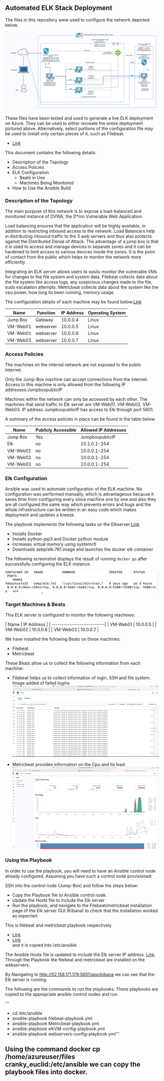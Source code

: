 ## Automated ELK Stack Deployment

The files in this repository were used to configure the network depicted below.

![Link](Images/Elk-Diagram.png)

These files have been tested and used to generate a live ELK deployment on Azure. They can be used to either recreate the entire deployment pictured above. Alternatively, select portions of the configuration file may be used to install only certain pieces of it, such as Filebeat.

  - [Link](Filebeat/filebeat-playbook.yml)

This document contains the following details:
- Description of the Topology
- Access Policies
- ELK Configuration
  - Beats in Use
  - Machines Being Monitored
- How to Use the Ansible Build


### Description of the Topology

The main purpose of this network is to expose a load-balanced and monitored instance of DVWA, the D*mn Vulnerable Web Application.

Load balancing ensures that the application will be highly available, in addition to restricting inbound access to the network.
Load Balancers help in distributing inbound traffic to the 3 web servers and thus also protects against the Distributed Denial of Attack. The advantage of a jump box is that it is used to access and manage devices in separate zones and it can be hardened to limit access to various devices inside the zones. It is the point of contact from the public which helps to monitor the network more efficiently.

Integrating an ELK server allows users to easily monitor the vulnerable VMs for changes to the file system and system data.
Filebeat collects data about the file system like access logs, any suspicious changes made to the file, sudo escalation attempts.
Metricbeat collects data about the system like the cpu power, how long its been running, memory usage.

The configuration details of each machine may be found below.[Link](Config/webservers-config-playbook.yml)

| Name     | Function | IP Address | Operating System |
|----------|----------|------------|------------------|
| Jump Box | Gateway  | 10.0.0.4   | Linux            |
| VM-Web01 | webserver| 10.0.0.5   | Linux            |
| VM-Web01 | webserver| 10.0.0.6   | Linux            |
| VM-Web03 | webserver| 10.0.0.7   | Linux            |

### Access Policies

The machines on the internal network are not exposed to the public Internet. 

Only the Jump-Box machine can accept connections from the Internet. Access to this machine is only allowed from the following IP addresses:JumpboxpublicIP


Machines within the network can only be accessed by each other. 
The machines that send traffic to Elk server are VM-Web01, VM-Web02, VM-Web03. IP address JumpboxpublicIP has access to Elk through port 5601.

A summary of the access policies in place can be found in the table below.

| Name     | Publicly Accessible | Allowed IP Addresses |
|----------|---------------------|----------------------|
| Jump Box | Yes                 | JumpboxpublicIP      |
| Elk      | no                  | 10.1.0.1-254         |
| VM-Web01 | no                  | 10.0.0.1-254         |
| VM-Web02 | no                  | 10.0.0.1-254         |
| VM-Web03 | no                  | 10.0.0.1-254         |

### Elk Configuration

Ansible was used to automate configuration of the ELK machine. No configuration was performed manually, which is advantageous because it saves time from configuring every since machine one by one and also they are all configured the same way which prevents errors and bugs and the whole infrastructure can be written in an easy code which makes deployment and updates a breeze.

The playbook implements the following tasks on the Elkserver:[Link](Config/elkVM-config-playbook.yml)

- Installs Docker
- Installs python-pip3 and Docker python module
- Increases virtual memory using systemctl
- Downloads sebp/elk:761 image and launches the docker elk container

The following screenshot displays the result of running `docker ps` after successfully configuring the ELK instance.
 
![Link](Images/Docker-elk-ps.png)

### Target Machines & Beats
This ELK server is configured to monitor the following machines:

| Name      |   IP Address   |
| ---------------------------|
| VM-Web01  |  10.0.0.5      |
| VM-Web02  |  10.0.0.6      |
| VM-Web03  |  10.0.0.7      |


We have installed the following Beats on these machines:
- Filebeat
- Metricbeat

These Beats allow us to collect the following information from each machine:
- Filebeat helps us to collect information of login, SSH and file system.
Image added of failed logins ![Link](Images/log1.png)

- Metricbeat provides information on the Cpu and its load. ![Link](Images/metricbeat-log.png)


### Using the Playbook
In order to use the playbook, you will need to have an Ansible control node already configured. Assuming you have such a control node provisioned: 

SSH into the control node (Jump-Box) and follow the steps below:
- Copy the Playbook file to Ansible control node.
- Update the Hosts file to include the Elk server
- Run the playbook, and navigate to the Filebeat/metricbeat installation page of the Elk server GUI (Kibana) to check that the installation worked as expected.

This is filebeat and metricbeat playbook respectively 
- [Link](Filebeat/filebeat-playbook.yml) 
- [Link](Metricbeat/Metricbeat-playbook.yml)  
and it is copied into /etc/ansible.

The Ansible Hosts file is updated to include the Elk server IP address. [Link](Ansible/Ansible-hosts-config.cfg). Through the Playbook the filebeat and metricbeat are installed on the webservers.

By Navigating to http://52.158.171.179:5601/app/kibana we can see that the Elk server is running.

The following are the commands to run the playbooks. These playbooks are copied to the appropriate ansible control nodes and run.

'''
- cd /etc/ansible
- ansible-playbook filebeat-playbook.yml
- ansible-playbook Metricbeat-playbook.yml
- ansible-playbook elkVM-config-playbook.yml
- ansible-playbook webservers-config-playbook.yml'''

Using the command docker cp /home/azureuser/files cranky_euclid:/etc/ansible we can copy the playbook files into docker.
---
